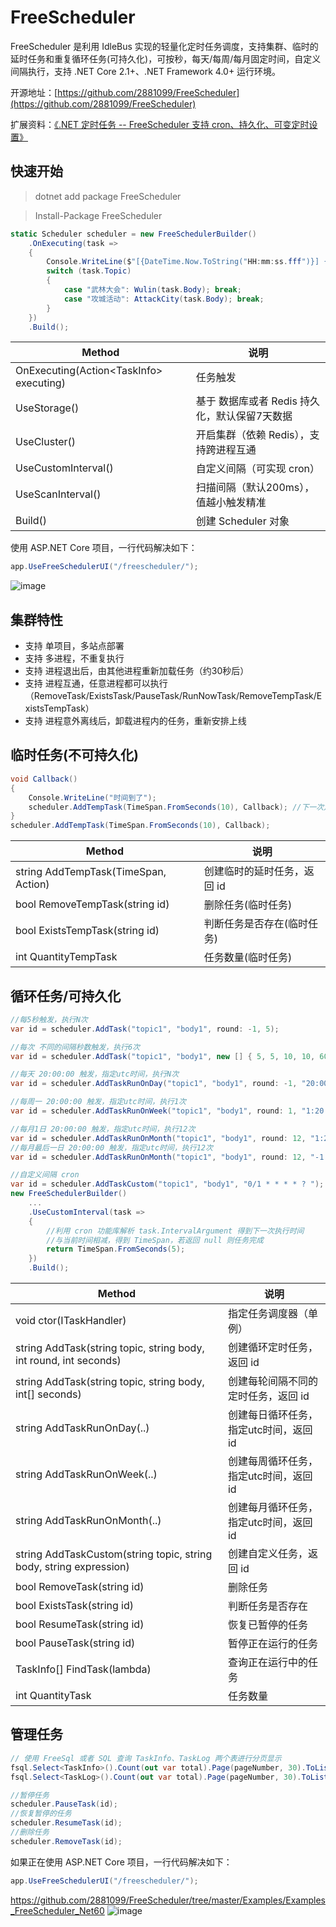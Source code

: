 # FreeScheduler

FreeScheduler 是利用 IdleBus 实现的轻量化定时任务调度，支持集群、临时的延时任务和重复循环任务(可持久化)，可按秒，每天/每周/每月固定时间，自定义间隔执行，支持 .NET Core 2.1+、.NET Framework 4.0+ 运行环境。

开源地址：[https://github.com/2881099/FreeScheduler](https://github.com/2881099/FreeScheduler)

扩展资料：[《.NET 定时任务 -- FreeScheduler 支持 cron、持久化、可变定时设置》](https://www.cnblogs.com/FreeSql/p/16623030.html)

## 快速开始

> dotnet add package FreeScheduler

> Install-Package FreeScheduler

```csharp
static Scheduler scheduler = new FreeSchedulerBuilder()
    .OnExecuting(task =>
    {
        Console.WriteLine($"[{DateTime.Now.ToString("HH:mm:ss.fff")}] {task.Topic} 被执行");
        switch (task.Topic)
        {
            case "武林大会": Wulin(task.Body); break;
            case "攻城活动": AttackCity(task.Body); break;
        }
    })
    .Build();
```

| Method | 说明 |
| -- | -- |
| OnExecuting(Action\<TaskInfo\> executing) | 任务触发 |
| UseStorage() | 基于 数据库或者 Redis 持久化，默认保留7天数据 |
| UseCluster() | 开启集群（依赖 Redis），支持跨进程互通 |
| UseCustomInterval() | 自定义间隔（可实现 cron） |
| UseScanInterval() | 扫描间隔（默认200ms），值越小触发精准 |
| Build() | 创建 Scheduler 对象 |

使用 ASP.NET Core 项目，一行代码解决如下：

```csharp
app.UseFreeSchedulerUI("/freescheduler/");
```

![image](https://github.com/2881099/FreeSql.Wiki.VuePress/assets/16286519/a5d5f4bb-6af9-4695-9570-8777c39d7329)

## 集群特性

- 支持 单项目，多站点部署
- 支持 多进程，不重复执行
- 支持 进程退出后，由其他进程重新加载任务（约30秒后）
- 支持 进程互通，任意进程都可以执行（RemoveTask/ExistsTask/PauseTask/RunNowTask/RemoveTempTask/ExistsTempTask）
- 支持 进程意外离线后，卸载进程内的任务，重新安排上线


## 临时任务(不可持久化)

```csharp
void Callback()
{
    Console.WriteLine("时间到了");
    scheduler.AddTempTask(TimeSpan.FromSeconds(10), Callback); //下一次定时
}
scheduler.AddTempTask(TimeSpan.FromSeconds(10), Callback);
```

| Method | 说明 |
| -- | -- |
| string AddTempTask(TimeSpan, Action) | 创建临时的延时任务，返回 id |
| bool RemoveTempTask(string id) | 删除任务(临时任务) |
| bool ExistsTempTask(string id) | 判断任务是否存在(临时任务) |
| int QuantityTempTask | 任务数量(临时任务) |

## 循环任务/可持久化

```csharp
//每5秒触发，执行N次
var id = scheduler.AddTask("topic1", "body1", round: -1, 5);

//每次 不同的间隔秒数触发，执行6次
var id = scheduler.AddTask("topic1", "body1", new [] { 5, 5, 10, 10, 60, 60 });

//每天 20:00:00 触发，指定utc时间，执行N次
var id = scheduler.AddTaskRunOnDay("topic1", "body1", round: -1, "20:00:00");

//每周一 20:00:00 触发，指定utc时间，执行1次
var id = scheduler.AddTaskRunOnWeek("topic1", "body1", round: 1, "1:20:00:00");

//每月1日 20:00:00 触发，指定utc时间，执行12次
var id = scheduler.AddTaskRunOnMonth("topic1", "body1", round: 12, "1:20:00:00");
//每月最后一日 20:00:00 触发，指定utc时间，执行12次
var id = scheduler.AddTaskRunOnMonth("topic1", "body1", round: 12, "-1:20:00:00");

//自定义间隔 cron
var id = scheduler.AddTaskCustom("topic1", "body1", "0/1 * * * * ? ");
new FreeSchedulerBuilder()
    ...
    .UseCustomInterval(task =>
    {
        //利用 cron 功能库解析 task.IntervalArgument 得到下一次执行时间
        //与当前时间相减，得到 TimeSpan，若返回 null 则任务完成
        return TimeSpan.FromSeconds(5);
    })
    .Build();
```

| Method | 说明 |
| -- | -- |
| void ctor(ITaskHandler) | 指定任务调度器（单例） |
| string AddTask(string topic, string body, int round, int seconds) | 创建循环定时任务，返回 id |
| string AddTask(string topic, string body, int[] seconds) | 创建每轮间隔不同的定时任务，返回 id |
| string AddTaskRunOnDay(..) | 创建每日循环任务，指定utc时间，返回 id |
| string AddTaskRunOnWeek(..) | 创建每周循环任务，指定utc时间，返回 id |
| string AddTaskRunOnMonth(..) | 创建每月循环任务，指定utc时间，返回 id |
| string AddTaskCustom(string topic, string body, string expression) | 创建自定义任务，返回 id |
| bool RemoveTask(string id) | 删除任务 |
| bool ExistsTask(string id) | 判断任务是否存在 |
| bool ResumeTask(string id) | 恢复已暂停的任务 |
| bool PauseTask(string id) | 暂停正在运行的任务 |
| TaskInfo[] FindTask(lambda) | 查询正在运行中的任务 |
| int QuantityTask | 任务数量 |

## 管理任务

```csharp
// 使用 FreeSql 或者 SQL 查询 TaskInfo、TaskLog 两个表进行分页显示
fsql.Select<TaskInfo>().Count(out var total).Page(pageNumber, 30).ToList();
fsql.Select<TaskLog>().Count(out var total).Page(pageNumber, 30).ToList();

//暂停任务
scheduler.PauseTask(id);
//恢复暂停的任务
scheduler.ResumeTask(id);
//删除任务
scheduler.RemoveTask(id);
```

如果正在使用 ASP.NET Core 项目，一行代码解决如下：

```csharp
app.UseFreeSchedulerUI("/freescheduler/");
```

https://github.com/2881099/FreeScheduler/tree/master/Examples/Examples_FreeScheduler_Net60
![image](https://github.com/2881099/FreeSql.Wiki.VuePress/assets/16286519/a5d5f4bb-6af9-4695-9570-8777c39d7329)

